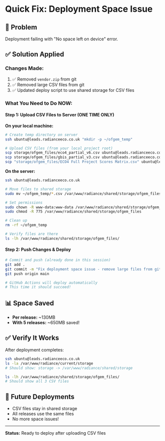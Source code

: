 # Quick Fix: Deployment Space Issue

## 🚨 Problem
Deployment failing with "No space left on device" error.

## ✅ Solution Applied

### Changes Made:
1. ✅ Removed `vendor.zip` from git
2. ✅ Removed large CSV files from git
3. ✅ Updated deploy script to use shared storage for CSV files

### What You Need to Do NOW:

#### Step 1: Upload CSV Files to Server (ONE TIME ONLY)

**On your local machine:**
```bash
# Create temp directory on server
ssh ubuntu@leads.radianceeco.co.uk "mkdir -p ~/ofgem_temp"

# Upload CSV files (from your local project root)
scp storage/ofgem_files/eco4_partial_v6.csv ubuntu@leads.radianceeco.co.uk:~/ofgem_temp/
scp storage/ofgem_files/gbis_partial_v3.csv ubuntu@leads.radianceeco.co.uk:~/ofgem_temp/
scp "storage/ofgem_files/ECO4 Full Project Scores Matrix.csv" ubuntu@leads.radianceeco.co.uk:~/ofgem_temp/
```

**On the server:**
```bash
ssh ubuntu@leads.radianceeco.co.uk

# Move files to shared storage
sudo mv ~/ofgem_temp/*.csv /var/www/radiance/shared/storage/ofgem_files/

# Set permissions
sudo chown -R www-data:www-data /var/www/radiance/shared/storage/ofgem_files
sudo chmod -R 775 /var/www/radiance/shared/storage/ofgem_files

# Clean up
rm -rf ~/ofgem_temp

# Verify files are there
ls -lh /var/www/radiance/shared/storage/ofgem_files/
```

#### Step 2: Push Changes & Deploy
```bash
# Commit and push (already done in this session)
git add .
git commit -m "Fix deployment space issue - remove large files from git"
git push origin main

# GitHub Actions will deploy automatically
# This time it should succeed!
```

## 📊 Space Saved
- **Per release:** ~130MB
- **With 5 releases:** ~650MB saved!

## ✅ Verify It Works
After deployment completes:
```bash
ssh ubuntu@leads.radianceeco.co.uk
ls -la /var/www/radiance/current/storage
# Should show: storage -> /var/www/radiance/shared/storage

ls -lh /var/www/radiance/shared/storage/ofgem_files/
# Should show all 3 CSV files
```

## 🔄 Future Deployments
- CSV files stay in shared storage
- All releases use the same files
- No more space issues!

---
**Status:** Ready to deploy after uploading CSV files

